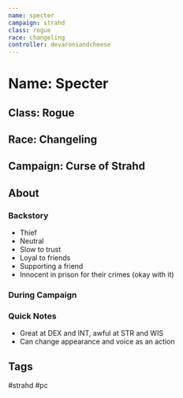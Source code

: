 ```yaml
---
name: specter
campaign: strahd
class: rogue
race: changeling
controller: devaroniandcheese
---
```

# Name: Specter
## Class: Rogue
## Race: Changeling
## Campaign: Curse of Strahd
## About
### Backstory
- Thief
- Neutral
- Slow to trust
- Loyal to friends
- Supporting a friend
- Innocent in prison for their crimes (okay with it)
### During Campaign
### Quick Notes
- Great at DEX and INT, awful at STR and WIS
- Can change appearance and voice as an action
## Tags
#strahd #pc